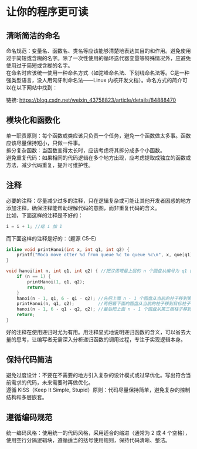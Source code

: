 # 让你的程序更可读

## 清晰简洁的命名
命名规范：变量名、函数名、类名等应该能够清楚地表达其目的和作用。避免使用过于简短或含糊的名字。除了一次性使用的循环迭代器变量等特殊情况外，应避免使用过于简短或含糊的名字。  
在命名时应该统一使用一种命名方式（如驼峰命名法、下划线命名法等。C是一种强类型语言，没人用匈牙利命名法——Linux 内核开发文档）。命名方式的简介可以在以下网站中找到：

链接: https://blog.csdn.net/weixin_43758823/article/details/84888470
## 模块化和函数化
单一职责原则：每个函数或类应该只负责一个任务，避免一个函数做太多事。函数应该尽量保持短小，只做一件事。  
拆分复杂函数：当函数变得太长时，应该考虑将其拆分成多个小函数。  
避免重复代码：如果相同的代码逻辑在多个地方出现，应考虑提取成独立的函数或方法，减少代码重复，提升可维护性。  
## 注释
必要的注释：尽量减少过多的注释，只在逻辑复杂或可能让其他开发者困惑的地方添加注释，确保注释能帮助理解代码的意图，而非重复代码的含义。  
比如，下面这样的注释是不好的：
```C
i = i + 1; //给 i 加 1
```
而下面这样的注释是好的：（题源 C5-E）
```C
inline void printHanoi(int x, int q1, int q2) {
    printf("Moca move otter %d from queue %c to queue %c\n", x, que[q1], que[q2]);
}

void hanoi(int n, int q1, int q2) { //把汉诺塔最上层的 n 个圆盘从编号为 q1 的柱子移动到编号为 q2 的柱子
    if (n == 1) {
        printHanoi(1, q1, q2);
        return;
    }
    hanoi(n - 1, q1, 6 - q1 - q2); //先把上面 n - 1 个圆盘从当前的柱子移到第三根柱子
    printHanoi(n, q1, q2);         //再把最下面的圆盘从当前的柱子移到目标柱子
    hanoi(n - 1, 6 - q1 - q2, q2); //最后把上面 n - 1 个圆盘从第三根柱子移到目标柱子
    return;
}

```
好的注释在使用递归时尤为有用。用注释显式地说明递归函数的含义，可以省去大量的思考，让编写者无需深入分析递归函数的调用过程，专注于实现逻辑本身。
## 保持代码简洁
避免过度设计：不要在不需要的地方引入复杂的设计模式或过早优化。写出符合当前需求的代码，未来需要时再做优化。  
遵循 KISS（Keep It Simple, Stupid）原则：代码尽量保持简单，避免复杂的控制结构和多层嵌套。  
## 遵循编码规范
统一编码风格：使用统一的代码风格，采用适合的缩进（通常为 2 或 4 个空格），使用空行分隔逻辑块，遵循适当的括号使用规则，保持代码清晰、整洁。
